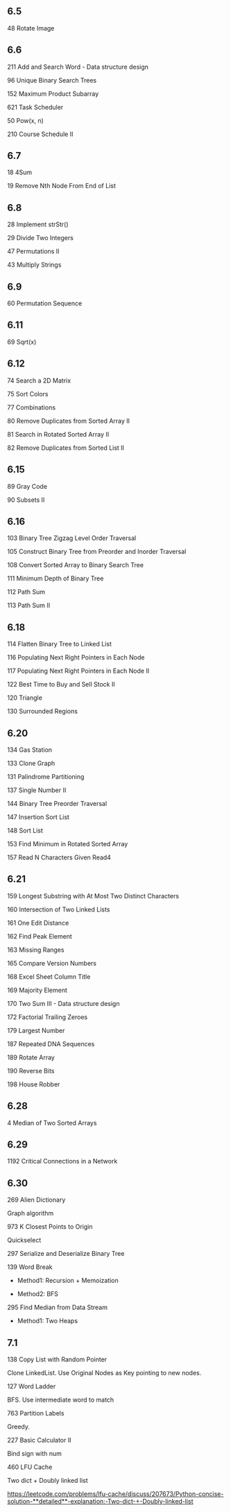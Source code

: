 ## 6.5

48 Rotate Image



## 6.6

211 Add and Search Word - Data structure design

96 Unique Binary Search Trees

152 Maximum Product Subarray

621 Task Scheduler

50 Pow(x, n)

210 Course Schedule II

## 6.7

 

18 4Sum 

19 Remove Nth Node From End of List 

## 6.8 

28 Implement strStr()

29 Divide Two Integers

47 Permutations II

43 Multiply Strings


## 6.9

60 Permutation Sequence


## 6.11

69 Sqrt(x)


## 6.12


74 Search a 2D Matrix

75 Sort Colors

77 Combinations

80 Remove Duplicates from Sorted Array II

81 Search in Rotated Sorted Array II

82 Remove Duplicates from Sorted List II


## 6.15

89 Gray Code

90 Subsets II

## 6.16

103 Binary Tree Zigzag Level Order Traversal

105 Construct Binary Tree from Preorder and Inorder Traversal

108 Convert Sorted Array to Binary Search Tree

111 Minimum Depth of Binary Tree

112 Path Sum

113 Path Sum II



## 6.18 

114 Flatten Binary Tree to Linked List

116 Populating Next Right Pointers in Each Node

117 Populating Next Right Pointers in Each Node II

122 Best Time to Buy and Sell Stock II

120 Triangle

130 Surrounded Regions


## 6.20 

134 Gas Station

133 Clone Graph

131 Palindrome Partitioning

137 Single Number II

144 Binary Tree Preorder Traversal

147 Insertion Sort List

148 Sort List

153 Find Minimum in Rotated Sorted Array

157 Read N Characters Given Read4


## 6.21

159 Longest Substring with At Most Two Distinct Characters

160 Intersection of Two Linked Lists

161 One Edit Distance

162 Find Peak Element

163 Missing Ranges

165 Compare Version Numbers

168 Excel Sheet Column Title

169 Majority Element

170 Two Sum III - Data structure design

172 Factorial Trailing Zeroes

179 Largest Number

187 Repeated DNA Sequences

189 Rotate Array

190 Reverse Bits

198 House Robber


## 6.28

4 Median of Two Sorted Arrays


## 6.29

1192 Critical Connections in a Network



## 6.30

269 Alien Dictionary

Graph algorithm

973 K Closest Points to Origin

Quickselect


297 Serialize and Deserialize Binary Tree

139 Word Break

* Method1: Recursion + Memoization

* Method2: BFS


295 Find Median from Data Stream

* Method1: Two Heaps


## 7.1

138 Copy List with Random Pointer

Clone LinkedList. Use Original Nodes as Key pointing to new nodes.

127 Word Ladder

BFS. Use intermediate word to match

763 Partition Labels

Greedy.

227 Basic Calculator II

Bind sign with num

460 LFU Cache

Two dict + Doubly linked list

https://leetcode.com/problems/lfu-cache/discuss/207673/Python-concise-solution-**detailed**-explanation:-Two-dict-+-Doubly-linked-list


























